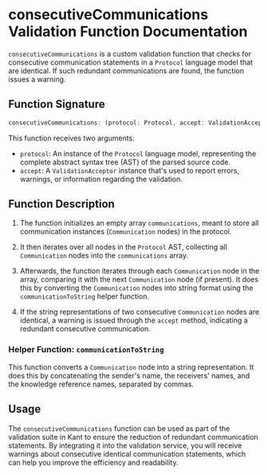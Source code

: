 # consecutiveCommunications Validation Function Documentation

`consecutiveCommunications` is a custom validation function that checks for consecutive communication statements in a `Protocol` language model that are identical. If such redundant communications are found, the function issues a warning.

## Function Signature

```typescript
consecutiveCommunications: (protocol: Protocol, accept: ValidationAcceptor): MaybePromise<void>
```

This function receives two arguments:

- `protocol`: An instance of the `Protocol` language model, representing the complete abstract syntax tree (AST) of the parsed source code.
- `accept`: A `ValidationAcceptor` instance that's used to report errors, warnings, or information regarding the validation.

## Function Description

1. The function initializes an empty array `communications`, meant to store all communication instances (`Communication` nodes) in the protocol.

2. It then iterates over all nodes in the `Protocol` AST, collecting all `Communication` nodes into the `communications` array.

3. Afterwards, the function iterates through each `Communication` node in the array, comparing it with the next `Communication` node (if present). It does this by converting the `Communication` nodes into string format using the `communicationToString` helper function.

4. If the string representations of two consecutive `Communication` nodes are identical, a warning is issued through the `accept` method, indicating a redundant consecutive communication.

### Helper Function: `communicationToString`

This function converts a `Communication` node into a string representation. It does this by concatenating the sender's name, the receivers' names, and the knowledge reference names, separated by commas.

## Usage

The `consecutiveCommunications` function can be used as part of the validation suite in Kant to ensure the reduction of redundant communication statements. By integrating it into the validation service, you will receive warnings about consecutive identical communication statements, which can help you improve the efficiency and readability.